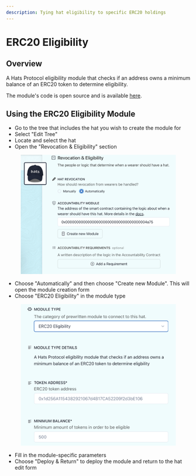 ```yaml
---
description: Tying hat eligibility to specific ERC20 holdings
---
```


# ERC20 Eligibility

## **Overview**

A Hats Protocol eligibility module that checks if an address owns a minimum balance of an ERC20 token to determine eligibility.

The module's code is open source and is available [here](https://github.com/pumpedlunch/HatsEligibilityModules/blob/master/src/ERC20EligibilityModule.sol).

## **Using the ERC20 Eligibility Module**

* Go to the tree that includes the hat you wish to create the module for
* Select "Edit Tree"
* Locate and select the hat
* Open the "Revocation & Eligibility" section

<figure><img src="../../.gitbook/assets/Revocation And Eligibility Zoom.png" alt=""><figcaption></figcaption></figure>

* Choose "Automatically" and then choose "Create new Module". This will open the module creation form
* Choose "ERC20 Eligibility" in the module type

<figure><img src="../../.gitbook/assets/ERC20 Eligibility Guide.png" alt=""><figcaption></figcaption></figure>

* Fill in the module-specific parameters
* Choose "Deploy & Return" to deploy the module and return to the hat edit form
